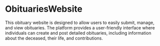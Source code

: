 # ObituariesWebsite
This obituary website is designed to allow users to easily submit, manage, and view obituaries. The platform provides a user-friendly interface where individuals can create and post detailed obituaries, including information about the deceased, their life, and contributions.
